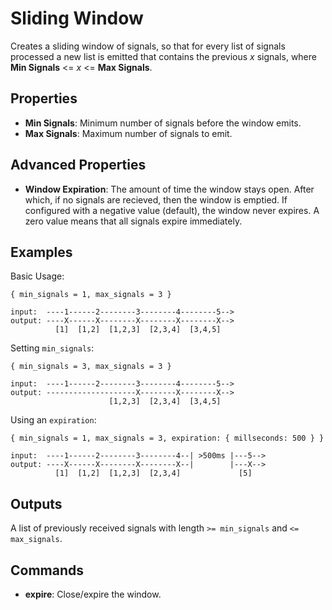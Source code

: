 Sliding Window
===========

Creates a sliding window of signals, so that for every list of signals processed a new list is emitted that contains the previous *x* signals, where **Min Signals** <= *x* <= **Max Signals**.

Properties
--------------
- **Min Signals**: Minimum number of signals before the window emits.
- **Max Signals**: Maximum number of signals to emit.

Advanced Properties
-------------------
- **Window Expiration**: The amount of time the window stays open. After which, if no signals are recieved, then the window is emptied. If configured with a negative value (default), the window never expires. A zero value means that all signals expire immediately.

Examples
--------

Basic Usage:

```text
{ min_signals = 1, max_signals = 3 }

input:  ----1------2--------3--------4--------5-->
output: ----X------X--------X--------X--------X-->
          [1]  [1,2]  [1,2,3]  [2,3,4]  [3,4,5]
```

Setting `min_signals`:

```text
{ min_signals = 3, max_signals = 3 }

input:  ----1------2--------3--------4--------5-->
output: --------------------X--------X--------X-->
                      [1,2,3]  [2,3,4]  [3,4,5]
```


Using an `expiration`:

```text
{ min_signals = 1, max_signals = 3, expiration: { millseconds: 500 } }

input:  ----1------2--------3--------4--| >500ms |---5-->
output: ----X------X--------X--------X--|        |---X-->
          [1]  [1,2]  [1,2,3]  [2,3,4]             [5]
```

Outputs
---------
A list of previously received signals with length `>= min_signals` and `<= max_signals`.

Commands
----------------
- **expire**: Close/expire the window.
